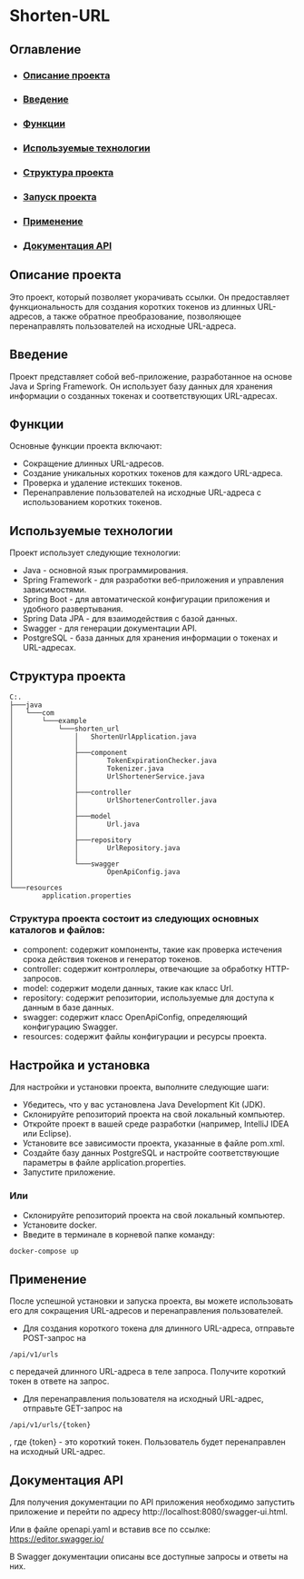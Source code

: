 # Shorten-URL
## Оглавление
* ### [Описание проекта](#defenition)
* ### [Введение](#introduction)
* ### [Функции](#mainfunctions)
* ### [Используемые технологии](#technologiesUsed)
* ### [Структура проекта](#projectStructure)
* ### [Запуск проекта](#setupAndInstallation)
* ### [Применение](#usage)
* ### [Документация API](#api)

## Описание проекта <a name="defenition"></a>
Это проект, который позволяет укорачивать ссылки. Он предоставляет функциональность для создания коротких токенов из длинных URL-адресов, а также обратное преобразование, позволяющее перенаправлять пользователей на исходные URL-адреса.

## Введение <a name="introduction"></a>
Проект представляет собой веб-приложение, разработанное на основе Java и Spring Framework. Он использует базу данных для хранения информации о созданных токенах и соответствующих URL-адресах.

## Функции <a name="mainfunctions"></a>
Основные функции проекта включают:

* Сокращение длинных URL-адресов.
* Создание уникальных коротких токенов для каждого URL-адреса.
* Проверка и удаление истекших токенов.
* Перенаправление пользователей на исходные URL-адреса с использованием коротких токенов.

## Используемые технологии <a name="technologiesUsed"></a>
Проект использует следующие технологии:

* Java - основной язык программирования.
* Spring Framework - для разработки веб-приложения и управления зависимостями.
* Spring Boot - для автоматической конфигурации приложения и удобного развертывания.
* Spring Data JPA - для взаимодействия с базой данных.
* Swagger - для генерации документации API.
* PostgreSQL - база данных для хранения информации о токенах и URL-адресах.

## Структура проекта <a name="projectStructure"></a>
```linux
C:.
├───java
│   └───com
│       └───example
│           └───shorten_url
│               │   ShortenUrlApplication.java
│               │
│               ├───component
│               │       TokenExpirationChecker.java
│               │       Tokenizer.java
│               │       UrlShortenerService.java
│               │
│               ├───controller
│               │       UrlShortenerController.java
│               │
│               ├───model
│               │       Url.java
│               │
│               ├───repository
│               │       UrlRepository.java
│               │
│               └───swagger
│                       OpenApiConfig.java
│
└───resources
        application.properties
```

### Структура проекта состоит из следующих основных каталогов и файлов:


* component: содержит компоненты, такие как проверка истечения срока действия токенов и генератор токенов.
* controller: содержит контроллеры, отвечающие за обработку HTTP-запросов.
* model: содержит модели данных, такие как класс Url.
* repository: содержит репозитории, используемые для доступа к данным в базе данных.
* swagger: содержит класс OpenApiConfig, определяющий конфигурацию Swagger.
* resources: содержит файлы конфигурации и ресурсы проекта.


## Настройка и установка <a name="setupAndInstallation"></a>
Для настройки и установки проекта, выполните следующие шаги:

* Убедитесь, что у вас установлена Java Development Kit (JDK).
* Склонируйте репозиторий проекта на свой локальный компьютер.
* Откройте проект в вашей среде разработки (например, IntelliJ IDEA или Eclipse).
* Установите все зависимости проекта, указанные в файле pom.xml.
* Создайте базу данных PostgreSQL и настройте соответствующие параметры в файле application.properties.
* Запустите приложение.


### Или

* Склонируйте репозиторий проекта на свой локальный компьютер.
* Установите docker.
* Введите в терминале в корневой папке команду:
```linux
docker-compose up
```
## Применение  <a name="usage"></a>
После успешной установки и запуска проекта, вы можете использовать его для сокращения URL-адресов и перенаправления пользователей.

* Для создания короткого токена для длинного URL-адреса, отправьте POST-запрос на
```
/api/v1/urls
```
с передачей длинного URL-адреса в теле запроса. Получите короткий токен в ответе на запрос.


* Для перенаправления пользователя на исходный URL-адрес, отправьте GET-запрос на
```
/api/v1/urls/{token}
```
, где {token} - это короткий токен. Пользователь будет перенаправлен на исходный URL-адрес.
## Документация API <a name="api"></a>
Для получения документации по API приложения необходимо запустить приложение и перейти по адресу http://localhost:8080/swagger-ui.html.


Или в файле openapi.yaml и вставив все по ссылке: https://editor.swagger.io/


В Swagger документации описаны все доступные запросы и ответы на них.

